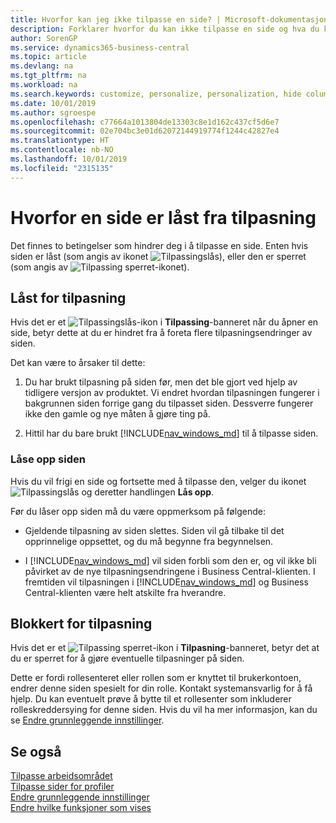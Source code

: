 ```yaml
---
title: Hvorfor kan jeg ikke tilpasse en side? | Microsoft-dokumentasjon
description: Forklarer hvorfor du kan ikke tilpasse en side og hva du kan gjøre for å låse den opp slik at du kan tilpasse den.
author: SorenGP
ms.service: dynamics365-business-central
ms.topic: article
ms.devlang: na
ms.tgt_pltfrm: na
ms.workload: na
ms.search.keywords: customize, personalize, personalization, hide columns, remove fields, move fields
ms.date: 10/01/2019
ms.author: sgroespe
ms.openlocfilehash: c77664a1013804de13303c8e1d162c437cf5d6e7
ms.sourcegitcommit: 02e704bc3e01d62072144919774f1244c42827e4
ms.translationtype: HT
ms.contentlocale: nb-NO
ms.lasthandoff: 10/01/2019
ms.locfileid: "2315135"
---
```

# <a name="why-a-page-is-locked-from-personalization"></a>Hvorfor en side er låst fra tilpasning

Det finnes to betingelser som hindrer deg i å tilpasse en side. Enten hvis siden er låst (som angis av ikonet ![Tilpassingslås](media/personalization-lock-icon.png "Tilpassingslås")), eller den er sperret (som angis av ![Tilpassing sperret](media/personalization-blocked-icon.png "Tilpassing sperret")-ikonet).

## <a name="locked-from-personalizing"></a>Låst for tilpasning

Hvis det er et ![Tilpassingslås](media/personalization-lock-icon.png "Tilpassingslås")-ikon i **Tilpassing**-banneret når du åpner en side, betyr dette at du er hindret fra å foreta flere tilpasningsendringer av siden.

<!-- This is because we changed the way personalization works behind the scenes since the last time that you personalized the page. Unfortunately, the old way and new of doing things do not work together.

The page currently includes the last personalization changes that you made. If you want to continue personalizing the page, then you can choose the lock icon and then **Unlock**. Just be aware that if you choose to unlock the page, the current personalization of the page will be cleared, and you will have to start from scratch.
-->

Det kan være to årsaker til dette:

1. Du har brukt tilpasning på siden før, men det ble gjort ved hjelp av tidligere versjon av produktet. Vi endret hvordan tilpasningen fungerer i bakgrunnen siden forrige gang du tilpasset siden. Dessverre fungerer ikke den gamle og nye måten å gjøre ting på.

2. Hittil har du bare brukt [!INCLUDE[nav_windows_md](includes/nav_windows_md.md)] til å tilpasse siden.

### <a name="unlocking-the-page"></a>Låse opp siden

Hvis du vil frigi en side og fortsette med å tilpasse den, velger du ikonet ![Tilpassingslås](media/personalization-lock-icon.png "Tilpassingslås") og deretter handlingen **Lås opp**.  

Før du låser opp siden må du være oppmerksom på følgende:

- Gjeldende tilpasning av siden slettes. Siden vil gå tilbake til det opprinnelige oppsettet, og du må begynne fra begynnelsen.

- I [!INCLUDE[nav_windows_md](includes/nav_windows_md.md)] vil siden forbli som den er, og vil ikke bli påvirket av de nye tilpasningsendringene i Business Central-klienten. I fremtiden vil tilpasningen i [!INCLUDE[nav_windows_md](includes/nav_windows_md.md)] og Business Central-klienten være helt atskilte fra hverandre.

## <a name="blocked-from-personalizing"></a>Blokkert for tilpasning

Hvis det er et ![Tilpassing sperret](media/personalization-blocked-icon.png "Tilpassing sperret")-ikon i **Tilpasning**-banneret, betyr det at du er sperret for å gjøre eventuelle tilpasninger på siden.

<!-- Only text is translated, so removing this image for non-English UX reasons.  ![Personalize blocked](media/personalization-blocked.png "Personalize lock") -->

Dette er fordi rollesenteret eller rollen som er knyttet til brukerkontoen, endrer denne siden spesielt for din rolle. Kontakt systemansvarlig for å få hjelp. Du kan eventuelt prøve å bytte til et rollesenter som inkluderer rolleskreddersying for denne siden. Hvis du vil ha mer informasjon, kan du se [Endre grunnleggende innstillinger](ui-change-basic-settings.md).

## <a name="see-also"></a>Se også
[Tilpasse arbeidsområdet](ui-personalization-user.md)  
[Tilpasse sider for profiler](ui-personalization-manage.md)  
[Endre grunnleggende innstillinger](ui-change-basic-settings.md)  
[Endre hvilke funksjoner som vises](ui-experiences.md)  
